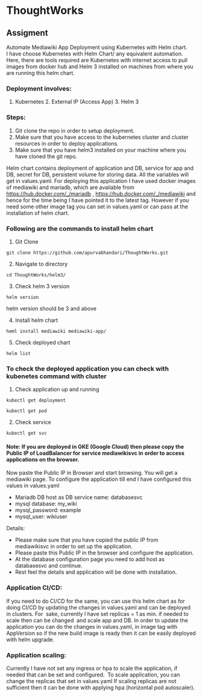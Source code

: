 # ThoughtWorks
## Assigment
Automate Mediawiki App Deployment using Kubernetes with Helm chart.<br>
I have choose Kubernetes with Helm Chart/ any equivalent automation.<br>
Here, there are tools required are Kubernetes with internet access to pull images from docker hub and Helm 3 installed on machines from where you are running this helm chart.
### Deployment involves: 
1. Kubernetes 2. External IP (Access App) 3. Helm 3 

### Steps:
1. Git clone the repo in order to setup deployment. 
2. Make sure that you have access to the kubernetes cluster and cluster resources in order to deploy applications.
3. Make sure that you have helm3 installed on your machine where you have cloned the git repo.

Helm chart contains deployment of application and DB, service for app and DB, secret for DB, persistent volume for storing data. 
All the variables will get in values.yaml. 
For deploying this application I have used docker images of mediawiki and mariadb, which are available from https://hub.docker.com/_/mariadb , https://hub.docker.com/_/mediawiki and hence for the time being I have pointed it to the latest tag. However if you need some other image tag you can set in values.yaml or can pass at the installation of helm chart.

### Following are the commands to install helm chart
1. Git Clone

```git clone https://github.com/apurvabhandari/ThoughtWorks.git```

2. Navigate to directory 

```cd ThoughtWorks/helm3/```

3. Check helm 3 version

```helm version```

helm version should be 3 and above

4. Install helm chart

```heml install mediawiki mediawiki-app/```

5. Check deployed chart

```helm list```


### To check the deployed application you can check with kubenetes command with cluster
1. Check application up and running

```kubectl get deployment```

```kubectl get pod```

2. Check service

```kubectl get svc```

#### Note: If you are deployed in GKE (Google Cloud) then please copy the Public IP of LoadBalancer for service mediawikisvc in order to access applications on the browser.

Now paste the Public IP in Browser and start browsing. You will get a mediawiki page. 
To configure the application till end I have configured this values in values.yaml
- Mariadb DB host as DB service name: databasesvc
- mysql database: my_wiki
- mysql_password: example
- mysql_user: wikiuser

Details:
- Please make sure that you have copied the public IP from mediawikisvc in order to set up the application. 
- Please paste this Public IP in the browser and configure the application. 
- At the database configuration page you need to add host as databasesvc and continue. 
- Rest feel the details and application will be done with installation.

### Application CI/CD:

If you need to do CI/CD for the same, you can use this helm chart as for doing CI/CD by updating the changes in values.yaml and can be deployed in clusters.
For  sake, currently I have set replicas = 1 as min. if needed to scale then can be changed  and scale app and DB.
In order to update the application you can do the changes in values.yaml, in image tag with AppVersion so if the new build image is ready then it can be easily deployed with helm upgrade.

### Application scaling:

Currently I have not set any ingress or hpa to scale the application, if needed that can be set and configured. 
To scale application, you can change the replicas that set in values.yaml
If scaling replicas are not sufficient then it can be done with applying hpa (horizontal pod autoscaler).
